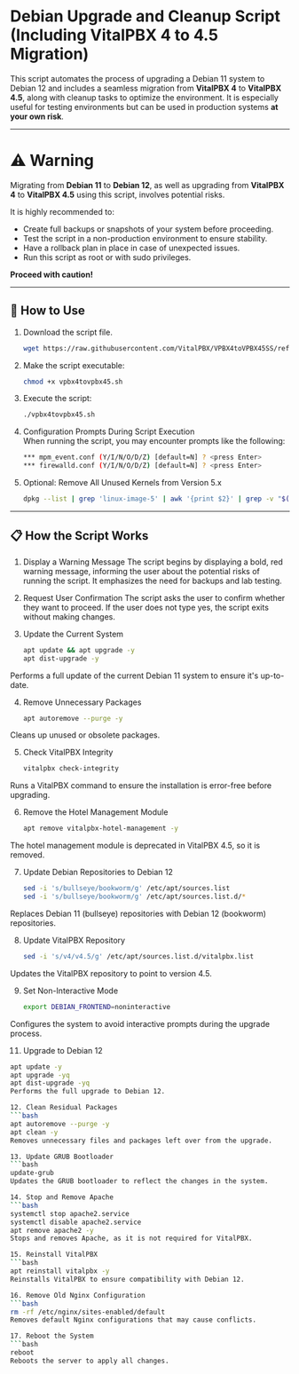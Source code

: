 # Debian Upgrade and Cleanup Script (Including VitalPBX 4 to 4.5 Migration)

This script automates the process of upgrading a Debian 11 system to Debian 12 and includes a seamless migration from **VitalPBX 4** to **VitalPBX 4.5**, along with cleanup tasks to optimize the environment. It is especially useful for testing environments but can be used in production systems **at your own risk**.

---

# ⚠️ Warning

Migrating from **Debian 11** to **Debian 12**, as well as upgrading from **VitalPBX 4** to **VitalPBX 4.5** using this script, involves potential risks. 

It is highly recommended to:

- Create full backups or snapshots of your system before proceeding.
- Test the script in a non-production environment to ensure stability.
- Have a rollback plan in place in case of unexpected issues.
- Run this script as root or with sudo privileges.

**Proceed with caution!**

---
## 🚀 How to Use

1. Download the script file.
   ```bash
   wget https://raw.githubusercontent.com/VitalPBX/VPBX4toVPBX45SS/refs/heads/main/vpbx4tovpbx45.sh
2. Make the script executable:
   ```bash
   chmod +x vpbx4tovpbx45.sh
3. Execute the script:
   ```bash
   ./vpbx4tovpbx45.sh
4. Configuration Prompts During Script Execution<br>
When running the script, you may encounter prompts like the following:
   ```bash
   *** mpm_event.conf (Y/I/N/O/D/Z) [default=N] ? <press Enter>
   *** firewalld.conf (Y/I/N/O/D/Z) [default=N] ? <press Enter>

5. Optional: Remove All Unused Kernels from Version 5.x
   ```bash
   dpkg --list | grep 'linux-image-5' | awk '{print $2}' | grep -v "$(uname -r)" | xargs sudo apt remove -y

---
## 📋 How the Script Works
1. Display a Warning Message
The script begins by displaying a bold, red warning message, informing the user about the potential risks of running the script. It emphasizes the need for backups and lab testing.

2. Request User Confirmation
The script asks the user to confirm whether they want to proceed. If the user does not type yes, the script exits without making changes.

3. Update the Current System
   ```bash
   apt update && apt upgrade -y
   apt dist-upgrade -y
Performs a full update of the current Debian 11 system to ensure it's up-to-date.

4. Remove Unnecessary Packages
   ```bash
   apt autoremove --purge -y
Cleans up unused or obsolete packages.

5. Check VitalPBX Integrity
   ```bash
   vitalpbx check-integrity
Runs a VitalPBX command to ensure the installation is error-free before upgrading.

6. Remove the Hotel Management Module
   ```bash
   apt remove vitalpbx-hotel-management -y
The hotel management module is deprecated in VitalPBX 4.5, so it is removed.

7. Update Debian Repositories to Debian 12
   ```bash
   sed -i 's/bullseye/bookworm/g' /etc/apt/sources.list
   sed -i 's/bullseye/bookworm/g' /etc/apt/sources.list.d/*
Replaces Debian 11 (bullseye) repositories with Debian 12 (bookworm) repositories.

8. Update VitalPBX Repository
   ```bash
   sed -i 's/v4/v4.5/g' /etc/apt/sources.list.d/vitalpbx.list
Updates the VitalPBX repository to point to version 4.5.

9. Set Non-Interactive Mode
   ```bash
   export DEBIAN_FRONTEND=noninteractive
Configures the system to avoid interactive prompts during the upgrade process.

11. Upgrade to Debian 12
   ```bash
   apt update -y
   apt upgrade -yq
   apt dist-upgrade -yq
Performs the full upgrade to Debian 12.

12. Clean Residual Packages
   ```bash
   apt autoremove --purge -y
   apt clean -y
Removes unnecessary files and packages left over from the upgrade.

13. Update GRUB Bootloader
   ```bash
   update-grub
Updates the GRUB bootloader to reflect the changes in the system.

14. Stop and Remove Apache
   ```bash
   systemctl stop apache2.service
   systemctl disable apache2.service
   apt remove apache2 -y
Stops and removes Apache, as it is not required for VitalPBX.

15. Reinstall VitalPBX
   ```bash
   apt reinstall vitalpbx -y
Reinstalls VitalPBX to ensure compatibility with Debian 12.

16. Remove Old Nginx Configuration
   ```bash
   rm -rf /etc/nginx/sites-enabled/default
Removes default Nginx configurations that may cause conflicts.

17. Reboot the System
   ```bash
   reboot
Reboots the server to apply all changes.
